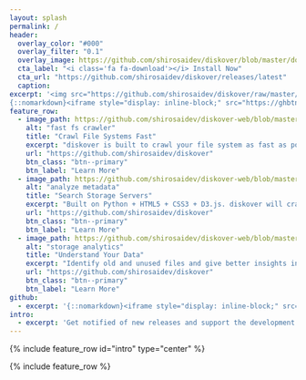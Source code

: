 ```yaml
---
layout: splash
permalink: /
header:
  overlay_color: "#000"
  overlay_filter: "0.1"
  overlay_image: https://github.com/shirosaidev/diskover/blob/master/docs/_pages/heatmap.png?raw=true
  cta_label: "<i class='fa fa-download'></i> Install Now"
  cta_url: "https://github.com/shirosaidev/diskover/releases/latest"
  caption:
excerpt: '<img src="https://github.com/shirosaidev/diskover/raw/master/docs/diskover.png?raw=true" style="width: 183px; float: left; margin: 0px 10px 10px 0px;">Analyze your file system by crawling and indexing your file metadata into Elasticsearch.<br /> <small><a href="https://github.com/shirosaidev/diskover/releases/tag/v1.4.0">Latest release v1.4.0</a></small><br /><br />
{::nomarkdown}<iframe style="display: inline-block;" src="https://ghbtns.com/github-btn.html?user=shirosaidev&repo=diskover&type=star&count=true&size=large" frameborder="0" scrolling="0" width="160px" height="30px"></iframe> <iframe style="display: inline-block;" src="https://ghbtns.com/github-btn.html?user=shirosaidev&repo=diskover&type=fork&count=true&size=large" frameborder="0" scrolling="0" width="158px" height="30px"></iframe>{:/nomarkdown}'
feature_row:
  - image_path: https://github.com/shirosaidev/diskover-web/blob/master/docs/diskover-web-filetree-screenshot.png?raw=true
    alt: "fast fs crawler"
    title: "Crawl File Systems Fast"
    excerpt: "diskover is built to crawl your file system as fast as possible, locally or over nfs/smb."
    url: "https://github.com/shirosaidev/diskover"
    btn_class: "btn--primary"
    btn_label: "Learn More"
  - image_path: https://github.com/shirosaidev/diskover-web/blob/master/docs/diskover-web-dashboard-screenshot.png?raw=true
    alt: "analyze metadata"
    title: "Search Storage Servers"
    excerpt: "Built on Python + HTML5 + CSS3 + D3.js. diskover will crawl, search and analyze all your file metadata."
    url: "https://github.com/shirosaidev/diskover"
    btn_class: "btn--primary"
    btn_label: "Learn More"
  - image_path: https://github.com/shirosaidev/diskover-web/blob/master/docs/diskover-web-treemap-screenshot.png?raw=true
    alt: "storage analytics"
    title: "Understand Your Data"
    excerpt: "Identify old and unused files and give better insights into data change 'hotfiles', file duplication 'dupes' and wasted space."
    url: "https://github.com/shirosaidev/diskover"
    btn_class: "btn--primary"
    btn_label: "Learn More"
github:
  - excerpt: '{::nomarkdown}<iframe style="display: inline-block;" src="https://ghbtns.com/github-btn.html?user=shirosaidev&repo=diskover&type=star&count=true&size=large" frameborder="0" scrolling="0" width="160px" height="30px"></iframe> <iframe style="display: inline-block;" src="https://ghbtns.com/github-btn.html?user=shirosaidev&repo=diskover&type=fork&count=true&size=large" frameborder="0" scrolling="0" width="158px" height="30px"></iframe>{:/nomarkdown}'
intro:
  - excerpt: 'Get notified of new releases and support the development of diskover on Patreon &nbsp; [<i class="fa fa-google"></i> Google Group](https://groups.google.com/forum/?hl=en#!forum/diskover){: .btn .btn--primary} [<i class="fa fa-credit-card"></i> Donate](https://www.patreon.com/diskover){: .btn .btn--primary}'
---
```


{% include feature_row id="intro" type="center" %}

{% include feature_row %}
